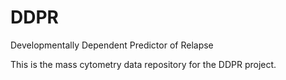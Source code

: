 # DDPR
Developmentally Dependent Predictor of Relapse

This is the mass cytometry data repository for the DDPR project.
